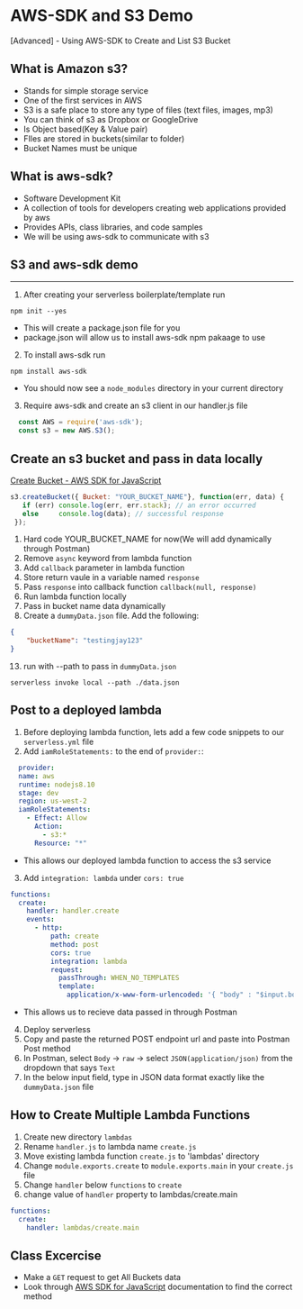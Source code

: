# AWS-SDK and S3 Demo
[Advanced] - Using AWS-SDK to Create and List S3 Bucket

## What is Amazon s3?
- Stands for simple storage service
- One of the first services in AWS
- S3 is a safe place to store any type of files (text files, images, mp3)
- You can think of s3 as Dropbox or GoogleDrive
- Is Object based(Key & Value pair)
- FIles are stored in buckets(similar to folder)
- Bucket Names must be unique

## What is aws-sdk?
- Software Development Kit
- A collection of tools for developers creating web applications provided by aws
- Provides APIs, class libraries, and code samples
- We will be using aws-sdk to communicate with s3

## S3 and aws-sdk demo
---
1. After creating your serverless boilerplate/template run
```
npm init --yes
```
  - This will create a package.json file for you
  - package.json will allow us to install aws-sdk npm pakaage to use
2. To install aws-sdk run
```
npm install aws-sdk
```
  - You should now see a `node_modules` directory in your current directory

3. Require aws-sdk and create an s3 client in our handler.js file
```js
  const AWS = require('aws-sdk');
  const s3 = new AWS.S3();
```
## Create an s3 bucket and pass in data **locally**

[Create Bucket - AWS SDK for JavaScript](https://docs.aws.amazon.com/AWSJavaScriptSDK/latest/AWS/S3.html#createBucket-property)
```js
s3.createBucket({ Bucket: "YOUR_BUCKET_NAME"}, function(err, data) {
   if (err) console.log(err, err.stack); // an error occurred
   else     console.log(data); // successful response
 });
```
1. Hard code YOUR_BUCKET_NAME for now(We will add dynamically through Postman)
2. Remove `async` keyword from lambda function
3. Add `callback` parameter in lambda function
4. Store return vaule in a variable named `response`
5. Pass `response` into callback function `callback(null, response)`
6. Run lambda function locally
7. Pass in bucket name data dynamically
8. Create a `dummyData.json` file. Add the following:
```json
{
    "bucketName": "testingjay123"
}
```
13. run with --path to pass in `dummyData.json`
```
serverless invoke local --path ./data.json
```
## Post to a deployed lambda
1. Before deploying lambda function, lets add a few code snippets to our `serverless.yml` file
2. Add `iamRoleStatements:` to the end of `provider:`:
```yml
  provider:
  name: aws
  runtime: nodejs8.10
  stage: dev
  region: us-west-2
  iamRoleStatements:
    - Effect: Allow
      Action:
        - s3:*
      Resource: "*"
```
- This allows our deployed lambda function to access the s3 service
3. Add `integration: lambda` under `cors: true`
```yml
functions:
  create:
    handler: handler.create
    events:
      - http: 
          path: create
          method: post
          cors: true
          integration: lambda
          request:
            passThrough: WHEN_NO_TEMPLATES
            template:
              application/x-www-form-urlencoded: '{ "body" : "$input.body" }'

```
- This allows us to recieve data passed in through Postman
4. Deploy serverless
5. Copy and paste the returned POST endpoint url and paste into Postman  Post method
6. In Postman, select `Body` -> `raw` -> select `JSON(application/json)` from the dropdown that says `Text`
7. In the below input field, type in JSON data format exactly like the `dummyData.json` file

## How to Create Multiple Lambda Functions
1. Create new directory `lambdas`
2. Rename `handler.js` to lambda name `create.js`
3. Move existing lambda function `create.js` to 'lambdas' directory
4. Change `module.exports.create` to `module.exports.main` in your `create.js` file
5. Change `handler` below `functions` to `create`
6. change value of `handler` property to lambdas/create.main
```yml
functions:
  create:
    handler: lambdas/create.main
```

## Class Excercise
- Make a `GET` request to get All Buckets data
- Look through [AWS SDK for JavaScript](https://docs.aws.amazon.com/AWSJavaScriptSDK/latest/AWS/S3.html#listBuckets-property) documentation to find the correct method
